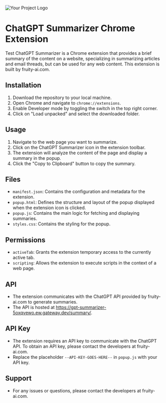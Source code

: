 ![Your Project Logo](icons/icon128.png)


# ChatGPT Summarizer Chrome Extension

Test
ChatGPT Summarizer is a Chrome extension that provides a brief summary of the content on a website, specializing in summarizing articles and email threads, but can be used for any web content. This extension is built by fruity-ai.com.

## Installation

1. Download the repository to your local machine.
2. Open Chrome and navigate to `chrome://extensions`.
3. Enable Developer mode by toggling the switch in the top right corner.
4. Click on "Load unpacked" and select the downloaded folder.

## Usage

1. Navigate to the web page you want to summarize.
2. Click on the ChatGPT Summarizer icon in the extension toolbar.
3. The extension will analyze the content of the page and display a summary in the popup.
4. Click the "Copy to Clipboard" button to copy the summary.

## Files

- `manifest.json`: Contains the configuration and metadata for the extension.
- `popup.html`: Defines the structure and layout of the popup displayed when the extension icon is clicked.
- `popup.js`: Contains the main logic for fetching and displaying summaries.
- `styles.css`: Contains the styling for the popup.

## Permissions

- `activeTab`: Grants the extension temporary access to the currently active tab.
- `scripting`: Allows the extension to execute scripts in the context of a web page.

## API

- The extension communicates with the ChatGPT API provided by fruity-ai.com to generate summaries.
- The API is hosted at https://gpt-summarizer-5oxqvewo.ew.gateway.dev/summary/.

## API Key

- The extension requires an API key to communicate with the ChatGPT API. To obtain an API key, please contact the developers at fruity-ai.com.
- Replace the placeholder `--API-KEY-GOES-HERE--` in `popup.js` with your API key.

## Support
- For any issues or questions, please contact the developers at fruity-ai.com.
